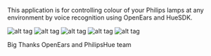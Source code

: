 This application is for controlling colour of your Philips lamps at any environment by voice recognition using OpenEars and HueSDK. 

![alt tag](https://cloud.githubusercontent.com/assets/7923917/20490162/f5f48450-afda-11e6-9bf6-ef4cd316abc0.png)
![alt tag](https://cloud.githubusercontent.com/assets/7923917/20490165/f96abe88-afda-11e6-8e50-a676a50e87a7.png)
![alt tag](https://cloud.githubusercontent.com/assets/7923917/20490171/fdd3ba88-afda-11e6-8dd6-a74c51d51521.png)
![alt tag](https://cloud.githubusercontent.com/assets/7923917/20490172/007bc5be-afdb-11e6-9124-d6ef050b30a1.png)
![alt tag](https://cloud.githubusercontent.com/assets/7923917/20490174/0310a312-afdb-11e6-86bb-fc2a7996b838.png)

Big Thanks OpenEars and PhilipsHue team
